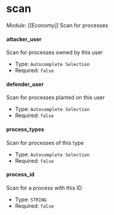 # scan
*Module: [[Economy]]*
Scan for processes
#### attacker_user
Scan for processes owned by this user
- Type: `Autocomplete Selection`
- Required: `false`
#### defender_user
Scan for processes planted on this user
- Type: `Autocomplete Selection`
- Required: `false`
#### process_types
Scan for processes of this type
- Type: `Autocomplete Selection`
- Required: `false`
#### process_id
Scan for a process with this ID
- Type: `STRING`
- Required: `false`